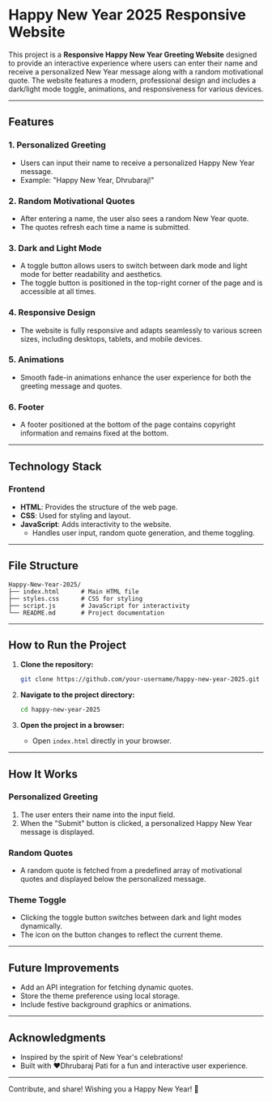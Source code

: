 # Happy New Year 2025 Responsive Website

This project is a **Responsive Happy New Year Greeting Website** designed to provide an interactive experience where users can enter their name and receive a personalized New Year message along with a random motivational quote. The website features a modern, professional design and includes a dark/light mode toggle, animations, and responsiveness for various devices.

---

## Features

### 1. **Personalized Greeting**
- Users can input their name to receive a personalized Happy New Year message.
- Example: "Happy New Year, Dhrubaraj!"

### 2. **Random Motivational Quotes**
- After entering a name, the user also sees a random New Year quote.
- The quotes refresh each time a name is submitted.

### 3. **Dark and Light Mode**
- A toggle button allows users to switch between dark mode and light mode for better readability and aesthetics.
- The toggle button is positioned in the top-right corner of the page and is accessible at all times.

### 4. **Responsive Design**
- The website is fully responsive and adapts seamlessly to various screen sizes, including desktops, tablets, and mobile devices.

### 5. **Animations**
- Smooth fade-in animations enhance the user experience for both the greeting message and quotes.

### 6. **Footer**
- A footer positioned at the bottom of the page contains copyright information and remains fixed at the bottom.

---

## Technology Stack

### Frontend
- **HTML**: Provides the structure of the web page.
- **CSS**: Used for styling and layout.
- **JavaScript**: Adds interactivity to the website.
  - Handles user input, random quote generation, and theme toggling.

---

## File Structure

```
Happy-New-Year-2025/
├── index.html      # Main HTML file
├── styles.css      # CSS for styling
├── script.js       # JavaScript for interactivity
└── README.md       # Project documentation
```

---

## How to Run the Project

1. **Clone the repository:**
   ```bash
   git clone https://github.com/your-username/happy-new-year-2025.git
   ```

2. **Navigate to the project directory:**
   ```bash
   cd happy-new-year-2025
   ```

3. **Open the project in a browser:**
   - Open `index.html` directly in your browser.

---

## How It Works

### Personalized Greeting
1. The user enters their name into the input field.
2. When the "Submit" button is clicked, a personalized Happy New Year message is displayed.

### Random Quotes
- A random quote is fetched from a predefined array of motivational quotes and displayed below the personalized message.

### Theme Toggle
- Clicking the toggle button switches between dark and light modes dynamically.
- The icon on the button changes to reflect the current theme.

---


## Future Improvements
- Add an API integration for fetching dynamic quotes.
- Store the theme preference using local storage.
- Include festive background graphics or animations.

---

## Acknowledgments
- Inspired by the spirit of New Year's celebrations!
- Built with ❤️Dhrubaraj Pati for a fun and interactive user experience.

---

Contribute, and share! Wishing you a Happy New Year! 🎉

